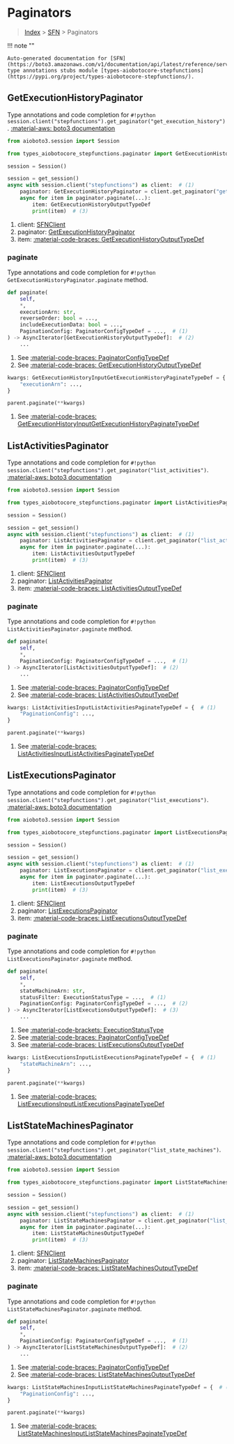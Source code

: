 # Paginators

> [Index](../README.md) > [SFN](./README.md) > Paginators

!!! note ""

    Auto-generated documentation for [SFN](https://boto3.amazonaws.com/v1/documentation/api/latest/reference/services/stepfunctions.html#SFN)
    type annotations stubs module [types-aiobotocore-stepfunctions](https://pypi.org/project/types-aiobotocore-stepfunctions/).

## GetExecutionHistoryPaginator

Type annotations and code completion for `#!python session.client("stepfunctions").get_paginator("get_execution_history")`.
[:material-aws: boto3 documentation](https://boto3.amazonaws.com/v1/documentation/api/latest/reference/services/stepfunctions.html#SFN.Paginator.GetExecutionHistory)

```python title="Usage example"
from aioboto3.session import Session

from types_aiobotocore_stepfunctions.paginator import GetExecutionHistoryPaginator

session = Session()

session = get_session()
async with session.client("stepfunctions") as client:  # (1)
    paginator: GetExecutionHistoryPaginator = client.get_paginator("get_execution_history")  # (2)
    async for item in paginator.paginate(...):
        item: GetExecutionHistoryOutputTypeDef
        print(item)  # (3)
```

1. client: [SFNClient](./client.md)
2. paginator: [GetExecutionHistoryPaginator](./paginators.md#getexecutionhistorypaginator)
3. item: [:material-code-braces: GetExecutionHistoryOutputTypeDef](./type_defs.md#getexecutionhistoryoutputtypedef) 


### paginate

Type annotations and code completion for `#!python GetExecutionHistoryPaginator.paginate` method.

```python title="Method definition"
def paginate(
    self,
    *,
    executionArn: str,
    reverseOrder: bool = ...,
    includeExecutionData: bool = ...,
    PaginationConfig: PaginatorConfigTypeDef = ...,  # (1)
) -> AsyncIterator[GetExecutionHistoryOutputTypeDef]:  # (2)
    ...
```

1. See [:material-code-braces: PaginatorConfigTypeDef](./type_defs.md#paginatorconfigtypedef) 
2. See [:material-code-braces: GetExecutionHistoryOutputTypeDef](./type_defs.md#getexecutionhistoryoutputtypedef) 


```python title="Usage example with kwargs"
kwargs: GetExecutionHistoryInputGetExecutionHistoryPaginateTypeDef = {  # (1)
    "executionArn": ...,
}

parent.paginate(**kwargs)
```

1. See [:material-code-braces: GetExecutionHistoryInputGetExecutionHistoryPaginateTypeDef](./type_defs.md#getexecutionhistoryinputgetexecutionhistorypaginatetypedef) 
## ListActivitiesPaginator

Type annotations and code completion for `#!python session.client("stepfunctions").get_paginator("list_activities")`.
[:material-aws: boto3 documentation](https://boto3.amazonaws.com/v1/documentation/api/latest/reference/services/stepfunctions.html#SFN.Paginator.ListActivities)

```python title="Usage example"
from aioboto3.session import Session

from types_aiobotocore_stepfunctions.paginator import ListActivitiesPaginator

session = Session()

session = get_session()
async with session.client("stepfunctions") as client:  # (1)
    paginator: ListActivitiesPaginator = client.get_paginator("list_activities")  # (2)
    async for item in paginator.paginate(...):
        item: ListActivitiesOutputTypeDef
        print(item)  # (3)
```

1. client: [SFNClient](./client.md)
2. paginator: [ListActivitiesPaginator](./paginators.md#listactivitiespaginator)
3. item: [:material-code-braces: ListActivitiesOutputTypeDef](./type_defs.md#listactivitiesoutputtypedef) 


### paginate

Type annotations and code completion for `#!python ListActivitiesPaginator.paginate` method.

```python title="Method definition"
def paginate(
    self,
    *,
    PaginationConfig: PaginatorConfigTypeDef = ...,  # (1)
) -> AsyncIterator[ListActivitiesOutputTypeDef]:  # (2)
    ...
```

1. See [:material-code-braces: PaginatorConfigTypeDef](./type_defs.md#paginatorconfigtypedef) 
2. See [:material-code-braces: ListActivitiesOutputTypeDef](./type_defs.md#listactivitiesoutputtypedef) 


```python title="Usage example with kwargs"
kwargs: ListActivitiesInputListActivitiesPaginateTypeDef = {  # (1)
    "PaginationConfig": ...,
}

parent.paginate(**kwargs)
```

1. See [:material-code-braces: ListActivitiesInputListActivitiesPaginateTypeDef](./type_defs.md#listactivitiesinputlistactivitiespaginatetypedef) 
## ListExecutionsPaginator

Type annotations and code completion for `#!python session.client("stepfunctions").get_paginator("list_executions")`.
[:material-aws: boto3 documentation](https://boto3.amazonaws.com/v1/documentation/api/latest/reference/services/stepfunctions.html#SFN.Paginator.ListExecutions)

```python title="Usage example"
from aioboto3.session import Session

from types_aiobotocore_stepfunctions.paginator import ListExecutionsPaginator

session = Session()

session = get_session()
async with session.client("stepfunctions") as client:  # (1)
    paginator: ListExecutionsPaginator = client.get_paginator("list_executions")  # (2)
    async for item in paginator.paginate(...):
        item: ListExecutionsOutputTypeDef
        print(item)  # (3)
```

1. client: [SFNClient](./client.md)
2. paginator: [ListExecutionsPaginator](./paginators.md#listexecutionspaginator)
3. item: [:material-code-braces: ListExecutionsOutputTypeDef](./type_defs.md#listexecutionsoutputtypedef) 


### paginate

Type annotations and code completion for `#!python ListExecutionsPaginator.paginate` method.

```python title="Method definition"
def paginate(
    self,
    *,
    stateMachineArn: str,
    statusFilter: ExecutionStatusType = ...,  # (1)
    PaginationConfig: PaginatorConfigTypeDef = ...,  # (2)
) -> AsyncIterator[ListExecutionsOutputTypeDef]:  # (3)
    ...
```

1. See [:material-code-brackets: ExecutionStatusType](./literals.md#executionstatustype) 
2. See [:material-code-braces: PaginatorConfigTypeDef](./type_defs.md#paginatorconfigtypedef) 
3. See [:material-code-braces: ListExecutionsOutputTypeDef](./type_defs.md#listexecutionsoutputtypedef) 


```python title="Usage example with kwargs"
kwargs: ListExecutionsInputListExecutionsPaginateTypeDef = {  # (1)
    "stateMachineArn": ...,
}

parent.paginate(**kwargs)
```

1. See [:material-code-braces: ListExecutionsInputListExecutionsPaginateTypeDef](./type_defs.md#listexecutionsinputlistexecutionspaginatetypedef) 
## ListStateMachinesPaginator

Type annotations and code completion for `#!python session.client("stepfunctions").get_paginator("list_state_machines")`.
[:material-aws: boto3 documentation](https://boto3.amazonaws.com/v1/documentation/api/latest/reference/services/stepfunctions.html#SFN.Paginator.ListStateMachines)

```python title="Usage example"
from aioboto3.session import Session

from types_aiobotocore_stepfunctions.paginator import ListStateMachinesPaginator

session = Session()

session = get_session()
async with session.client("stepfunctions") as client:  # (1)
    paginator: ListStateMachinesPaginator = client.get_paginator("list_state_machines")  # (2)
    async for item in paginator.paginate(...):
        item: ListStateMachinesOutputTypeDef
        print(item)  # (3)
```

1. client: [SFNClient](./client.md)
2. paginator: [ListStateMachinesPaginator](./paginators.md#liststatemachinespaginator)
3. item: [:material-code-braces: ListStateMachinesOutputTypeDef](./type_defs.md#liststatemachinesoutputtypedef) 


### paginate

Type annotations and code completion for `#!python ListStateMachinesPaginator.paginate` method.

```python title="Method definition"
def paginate(
    self,
    *,
    PaginationConfig: PaginatorConfigTypeDef = ...,  # (1)
) -> AsyncIterator[ListStateMachinesOutputTypeDef]:  # (2)
    ...
```

1. See [:material-code-braces: PaginatorConfigTypeDef](./type_defs.md#paginatorconfigtypedef) 
2. See [:material-code-braces: ListStateMachinesOutputTypeDef](./type_defs.md#liststatemachinesoutputtypedef) 


```python title="Usage example with kwargs"
kwargs: ListStateMachinesInputListStateMachinesPaginateTypeDef = {  # (1)
    "PaginationConfig": ...,
}

parent.paginate(**kwargs)
```

1. See [:material-code-braces: ListStateMachinesInputListStateMachinesPaginateTypeDef](./type_defs.md#liststatemachinesinputliststatemachinespaginatetypedef) 
